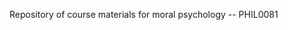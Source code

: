 Repository of course materials for moral psychology -- PHIL0081


<!-- PHIL0081 Topics in Moral Psychology (term 2) -->